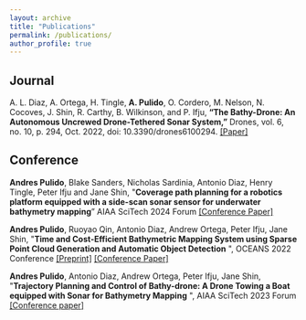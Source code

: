 ```yaml
---
layout: archive
title: "Publications"
permalink: /publications/
author_profile: true
---
```


## Journal
A. L. Diaz, A. Ortega, H. Tingle, **A. Pulido**, O. Cordero, M. Nelson, N. Cocoves, J. Shin, R. Carthy, B. Wilkinson, and P. Ifju, **“The Bathy-Drone: An Autonomous Uncrewed Drone-Tethered Sonar System,”** Drones, vol. 6, no. 10, p. 294, Oct. 2022, doi: 10.3390/drones6100294.
[[Paper]](https://www.mdpi.com/2504-446X/6/10/294) 

## Conference
**Andres Pulido**, Blake Sanders, Nicholas Sardinia, Antonio Diaz, Henry Tingle, Peter Ifju and Jane Shin, "**Coverage path planning for a robotics platform equipped with a side-scan sonar sensor for underwater bathymetry mapping**” AIAA SciTech 2024 Forum [[Conference Paper]](https://arc.aiaa.org/doi/10.2514/6.2024-1204) 

**Andres Pulido**, Ruoyao Qin, Antonio Diaz, Andrew Ortega, Peter Ifju, Jane Shin, "**Time and Cost-Efficient Bathymetric Mapping System using Sparse Point Cloud Generation and Automatic Object Detection** ", OCEANS 2022 Conference [[Preprint]](https://arxiv.org/abs/2210.10263) [[Conference Paper]](https://ieeexplore-ieee-org.lp.hscl.ufl.edu/document/9977073) 
 
**Andres Pulido**, Antonio Diaz, Andrew Ortega, Peter Ifju, Jane Shin, "**Trajectory Planning and Control of Bathy-drone: A Drone Towing a Boat equipped with Sonar for Bathymetry Mapping** ", AIAA SciTech 2023 Forum [[Conference paper]](https://arc.aiaa.org/doi/10.2514/6.2023-1811) 